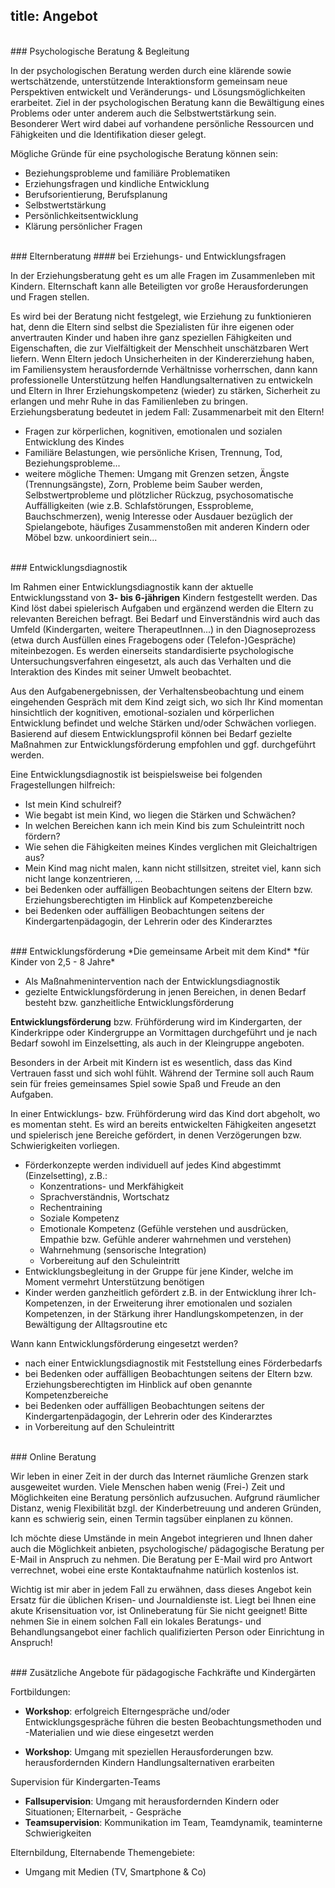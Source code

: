 title: Angebot
---

<!-- toc -->

<br>
### Psychologische Beratung & Begleitung

In der psychologischen Beratung werden durch eine klärende sowie wertschätzende, unterstützende Interaktionsform gemeinsam neue Perspektiven entwickelt und Veränderungs- und Lösungsmöglichkeiten erarbeitet. Ziel in der psychologischen Beratung kann die Bewältigung eines Problems oder unter anderem auch die Selbstwertstärkung sein. Besonderer Wert wird dabei auf vorhandene persönliche Ressourcen und Fähigkeiten und die Identifikation dieser gelegt. 

Mögliche Gründe für eine psychologische Beratung können sein:
- Beziehungsprobleme und familiäre Problematiken
- Erziehungsfragen und kindliche Entwicklung
- Berufsorientierung, Berufsplanung
- Selbstwertstärkung
- Persönlichkeitsentwicklung
- Klärung persönlicher Fragen

<br>
### Elternberatung
#### bei Erziehungs- und Entwicklungsfragen

In der Erziehungsberatung geht es um alle Fragen im Zusammenleben mit Kindern. Elternschaft kann alle Beteiligten vor große Herausforderungen und Fragen stellen.

Es wird bei der Beratung nicht festgelegt, wie Erziehung zu funktionieren hat, denn die Eltern sind selbst die Spezialisten für ihre eigenen oder anvertrauten Kinder und haben ihre ganz speziellen Fähigkeiten und Eigenschaften, die zur Vielfältigkeit der Menschheit unschätzbaren Wert liefern. Wenn Eltern jedoch Unsicherheiten in der Kindererziehung haben, im Familiensystem herausfordernde Verhältnisse vorherrschen, dann kann professionelle Unterstützung helfen Handlungsalternativen zu entwickeln und Eltern in Ihrer Erziehungskompetenz (wieder) zu stärken, Sicherheit zu erlangen und mehr Ruhe in das Familienleben zu bringen. Erziehungsberatung bedeutet in jedem Fall: Zusammenarbeit mit den Eltern!
<br>
- Fragen zur körperlichen, kognitiven, emotionalen und sozialen Entwicklung des Kindes
- Familiäre Belastungen, wie persönliche Krisen, Trennung, Tod, Beziehungsprobleme...
- weitere mögliche Themen: Umgang mit Grenzen setzen, Ängste (Trennungsängste), Zorn, Probleme beim Sauber werden, Selbstwertprobleme und plötzlicher Rückzug, psychosomatische Auffälligkeiten (wie z.B. Schlafstörungen, Essprobleme, Bauchschmerzen), wenig Interesse oder Ausdauer bezüglich der Spielangebote, häufiges Zusammenstoßen mit anderen Kindern oder Möbel bzw. unkoordiniert sein...

<br>
### Entwicklungsdiagnostik

Im Rahmen einer Entwicklungsdiagnostik kann der aktuelle Entwicklungsstand von **3- bis 6-jährigen** Kindern festgestellt werden. Das Kind löst dabei spielerisch Aufgaben und ergänzend werden die Eltern zu relevanten Bereichen befragt. Bei Bedarf und Einverständnis wird auch das Umfeld (Kindergarten, weitere TherapeutInnen...) in den Diagnoseprozess (etwa durch Ausfüllen eines Fragebogens oder (Telefon-)Gespräche) miteinbezogen. Es werden einerseits standardisierte psychologische Untersuchungsverfahren eingesetzt, als auch das Verhalten und die Interaktion des Kindes mit seiner Umwelt beobachtet.

Aus den Aufgabenergebnissen, der Verhaltensbeobachtung und einem eingehenden Gespräch mit dem Kind zeigt sich, wo sich Ihr Kind momentan hinsichtlich der kognitiven, emotional-sozialen und körperlichen Entwicklung befindet und welche Stärken und/oder Schwächen vorliegen. Basierend auf diesem Entwicklungsprofil können bei Bedarf gezielte Maßnahmen zur Entwicklungsförderung empfohlen und ggf. durchgeführt werden.

Eine Entwicklungsdiagnostik ist beispielsweise bei folgenden Fragestellungen hilfreich:
- Ist mein Kind schulreif?
- Wie begabt ist mein Kind, wo liegen die Stärken und Schwächen?
- In welchen Bereichen kann ich mein Kind bis zum Schuleintritt noch fördern?
- Wie sehen die Fähigkeiten meines Kindes verglichen mit Gleichaltrigen aus?
- Mein Kind mag nicht malen, kann nicht stillsitzen, streitet viel, kann sich nicht lange konzentrieren, ...
- bei Bedenken oder auffälligen Beobachtungen seitens der Eltern bzw. Erziehungsberechtigten im Hinblick auf Kompetenzbereiche
- bei Bedenken oder auffälligen Beobachtungen seitens der Kindergartenpädagogin, der Lehrerin oder des Kinderarztes


<br>
### Entwicklungsförderung
*Die gemeinsame Arbeit mit dem Kind*
*für Kinder von 2,5 - 8 Jahre*

* Als Maßnahmenintervention nach der Entwicklungsdiagnostik
* gezielte Entwicklungsförderung in jenen Bereichen, in denen Bedarf besteht bzw. ganzheitliche Entwicklungsförderung 

**Entwicklungsförderung** bzw. Frühförderung wird im Kindergarten, der Kinderkrippe oder Kindergruppe an Vormittagen durchgeführt und je nach Bedarf sowohl im Einzelsetting, als auch in der Kleingruppe angeboten.

Besonders in der Arbeit mit Kindern ist es wesentlich, dass das Kind Vertrauen fasst und sich wohl fühlt. Während der Termine soll auch Raum sein für freies gemeinsames Spiel sowie Spaß und Freude an den Aufgaben.

In einer Entwicklungs- bzw. Frühförderung wird das Kind dort abgeholt, wo es momentan steht. Es wird an bereits entwickelten Fähigkeiten angesetzt und spielerisch jene Bereiche gefördert, in denen Verzögerungen bzw. Schwierigkeiten vorliegen.

* Förderkonzepte werden individuell auf jedes Kind abgestimmt (Einzelsetting), z.B.:
	- Konzentrations- und Merkfähigkeit
	- Sprachverständnis, Wortschatz
	- Rechentraining
	- Soziale Kompetenz
	- Emotionale Kompetenz (Gefühle verstehen und ausdrücken, Empathie bzw. Gefühle anderer wahrnehmen und verstehen)
	- Wahrnehmung (sensorische Integration)
	- Vorbereitung auf den Schuleintritt
* Entwicklungsbegleitung in der Gruppe für jene Kinder, welche im Moment vermehrt Unterstützung benötigen
* Kinder werden ganzheitlich gefördert z.B. in der Entwicklung ihrer Ich-Kompetenzen, in der Erweiterung ihrer emotionalen und sozialen Kompetenzen, in der Stärkung ihrer Handlungskompetenzen, in der Bewältigung der Alltagsroutine etc

Wann kann Entwicklungsförderung eingesetzt werden?
- nach einer Entwicklungsdiagnostik mit Feststellung eines Förderbedarfs
- bei Bedenken oder auffälligen Beobachtungen seitens der Eltern bzw. Erziehungsberechtigten im Hinblick auf oben genannte Kompetenzbereiche
- bei Bedenken oder auffälligen Beobachtungen seitens der Kindergartenpädagogin, der Lehrerin oder des Kinderarztes
- in Vorbereitung auf den Schuleintritt


<br>
### Online Beratung

Wir leben in einer Zeit in der durch das Internet räumliche Grenzen stark ausgeweitet wurden. Viele Menschen haben wenig (Frei-) Zeit und Möglichkeiten eine Beratung persönlich aufzusuchen. Aufgrund räumlicher Distanz, wenig Flexibilität bzgl. der Kinderbetreuung und anderen Gründen, kann es schwierig sein, einen Termin tagsüber einplanen zu können. 

Ich möchte diese Umstände in mein Angebot integrieren und Ihnen daher auch die Möglichkeit anbieten, psychologische/ pädagogische Beratung per E-Mail in Anspruch zu nehmen. Die Beratung per E-Mail wird pro Antwort verrechnet, wobei eine erste Kontaktaufnahme natürlich kostenlos ist.  

Wichtig ist mir aber in jedem Fall zu erwähnen, dass dieses Angebot kein Ersatz für die üblichen Krisen- und Journaldienste ist. Liegt bei Ihnen eine akute Krisensituation vor, ist Onlineberatung für Sie nicht geeignet! Bitte nehmen Sie in einem solchen Fall ein lokales Beratungs- und Behandlungsangebot einer fachlich qualifizierten Person oder Einrichtung in Anspruch!

<br>
### Zusätzliche Angebote für pädagogische Fachkräfte und Kindergärten

Fortbildungen:
- **Workshop**: erfolgreich Elterngespräche und/oder Entwicklungsgespräche führen
die besten Beobachtungsmethoden und -Materialien und wie diese eingesetzt werden

- **Workshop**: Umgang mit speziellen Herausforderungen bzw. herausfordernden Kindern
Handlungsalternativen erarbeiten

Supervision für Kindergarten-Teams
- **Fallsupervision**: Umgang mit herausfordernden Kindern oder Situationen; Elternarbeit, - Gespräche
- **Teamsupervision**: Kommunikation im Team, Teamdynamik, teaminterne Schwierigkeiten

Elternbildung, Elternabende 
Themengebiete: 
- Umgang mit Medien (TV, Smartphone & Co)

